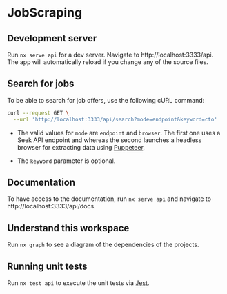# JobScraping

## Development server

Run `nx serve api` for a dev server. Navigate to http://localhost:3333/api. The app will automatically reload if you change any of the source files.

## Search for jobs

To be able to search for job offers, use the following cURL command:

```bash
curl --request GET \
  --url 'http://localhost:3333/api/search?mode=endpoint&keyword=cto'
```

- The valid values for `mode` are `endpoint` and `browser`. The first one uses a Seek API endpoint and whereas the second launches a headless browser for extracting data using [Puppeteer](https://pptr.dev/).

- The `keyword` parameter is optional.

## Documentation

To have access to the documentation, run `nx serve api` and navigate to http://localhost:3333/api/docs.

## Understand this workspace

Run `nx graph` to see a diagram of the dependencies of the projects.

## Running unit tests

Run `nx test api` to execute the unit tests via [Jest](https://jestjs.io).
